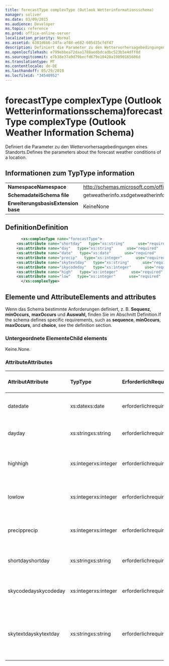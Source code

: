 ```yaml
---
title: forecastType complexType (Outlook Wetterinformationsschema)
manager: soliver
ms.date: 03/09/2015
ms.audience: Developer
ms.topic: reference
ms.prod: office-online-server
localization_priority: Normal
ms.assetid: 6301d6b6-34fa-af8d-e682-605d35cfdf47
description: Definiert die Parameter zu den Wettervorhersagebedingungen eines Standorts.
ms.openlocfilehash: e799ebbea72daa1788aedbdcadbc523b5e4dff0d
ms.sourcegitcommit: e7b38e37a9d79becfd679e10420a19890165606d
ms.translationtype: MT
ms.contentlocale: de-DE
ms.lasthandoff: 05/29/2019
ms.locfileid: "34540952"
---
```

# <a name="forecasttype-complextype-outlook-weather-information-schema"></a><span data-ttu-id="6f0c4-103">forecastType complexType (Outlook Wetterinformationsschema)</span><span class="sxs-lookup"><span data-stu-id="6f0c4-103">forecastType complexType (Outlook Weather Information Schema)</span></span>

<span data-ttu-id="6f0c4-104">Definiert die Parameter zu den Wettervorhersagebedingungen eines Standorts.</span><span class="sxs-lookup"><span data-stu-id="6f0c4-104">Defines the parameters about the forecast weather conditions of a location.</span></span>
  
## <a name="type-information"></a><span data-ttu-id="6f0c4-105">Informationen zum Typ</span><span class="sxs-lookup"><span data-stu-id="6f0c4-105">Type information</span></span>

|||
|:-----|:-----|
|<span data-ttu-id="6f0c4-106">**Namespace**</span><span class="sxs-lookup"><span data-stu-id="6f0c4-106">**Namespace**</span></span> <br/> |http://schemas.microsoft.com/office/outlook/15/getweatherinfo.xsd  <br/> |
|<span data-ttu-id="6f0c4-107">**Schemadatei**</span><span class="sxs-lookup"><span data-stu-id="6f0c4-107">**Schema file**</span></span> <br/> |<span data-ttu-id="6f0c4-108">getweatherinfo.xsd</span><span class="sxs-lookup"><span data-stu-id="6f0c4-108">getweatherinfo.xsd</span></span>  <br/> |
|<span data-ttu-id="6f0c4-109">**Erweiterungsbasis**</span><span class="sxs-lookup"><span data-stu-id="6f0c4-109">**Extension base**</span></span> <br/> |<span data-ttu-id="6f0c4-110">Keine</span><span class="sxs-lookup"><span data-stu-id="6f0c4-110">None</span></span>  <br/> |
   
## <a name="definition"></a><span data-ttu-id="6f0c4-111">Definition</span><span class="sxs-lookup"><span data-stu-id="6f0c4-111">Definition</span></span>

```XML
       <xs:complexType name="forecastType">
     <xs:attribute name="shortday"   type="xs:string"      use="required"     />
     <xs:attribute name="day"   type="xs:string"      use="required"     />
     <xs:attribute name="date"   type="xs:date"      use="required"     />
     <xs:attribute name="precip"   type="xs:integer"      use="required"     />
     <xs:attribute name="skytextday"   type="xs:string"      use="required"     />
     <xs:attribute name="skycodeday"   type="xs:integer"      use="required"     />
     <xs:attribute name="high"   type="xs:integer"      use="required"     />
     <xs:attribute name="low"   type="xs:integer"      use="required"     />
       </xs:complexType>

```

## <a name="elements-and-attributes"></a><span data-ttu-id="6f0c4-112">Elemente und Attribute</span><span class="sxs-lookup"><span data-stu-id="6f0c4-112">Elements and attributes</span></span>

<span data-ttu-id="6f0c4-113">Wenn das Schema bestimmte Anforderungen definiert, z. B. **Sequenz**, **minOccurs,** **maxOccurs** und **Auswahl,** finden Sie im Abschnitt Definition.</span><span class="sxs-lookup"><span data-stu-id="6f0c4-113">If the schema defines specific requirements, such as **sequence**, **minOccurs**, **maxOccurs**, and **choice**, see the definition section.</span></span> 
  
### <a name="child-elements"></a><span data-ttu-id="6f0c4-114">Untergeordnete Elemente</span><span class="sxs-lookup"><span data-stu-id="6f0c4-114">Child elements</span></span>

<span data-ttu-id="6f0c4-115">Keine.</span><span class="sxs-lookup"><span data-stu-id="6f0c4-115">None.</span></span>
  
### <a name="attributes"></a><span data-ttu-id="6f0c4-116">Attribute</span><span class="sxs-lookup"><span data-stu-id="6f0c4-116">Attributes</span></span>

|<span data-ttu-id="6f0c4-117">**Attribut**</span><span class="sxs-lookup"><span data-stu-id="6f0c4-117">**Attribute**</span></span>|<span data-ttu-id="6f0c4-118">**Typ**</span><span class="sxs-lookup"><span data-stu-id="6f0c4-118">**Type**</span></span>|<span data-ttu-id="6f0c4-119">**Erforderlich**</span><span class="sxs-lookup"><span data-stu-id="6f0c4-119">**Required**</span></span>|<span data-ttu-id="6f0c4-120">**Beschreibung**</span><span class="sxs-lookup"><span data-stu-id="6f0c4-120">**Description**</span></span>|<span data-ttu-id="6f0c4-121">**Mögliche Werte**</span><span class="sxs-lookup"><span data-stu-id="6f0c4-121">**Possible values**</span></span>|
|:-----|:-----|:-----|:-----|:-----|
|<span data-ttu-id="6f0c4-122">date</span><span class="sxs-lookup"><span data-stu-id="6f0c4-122">date</span></span>  <br/> |<span data-ttu-id="6f0c4-123">xs:date</span><span class="sxs-lookup"><span data-stu-id="6f0c4-123">xs:date</span></span>  <br/> |<span data-ttu-id="6f0c4-124">erforderlich</span><span class="sxs-lookup"><span data-stu-id="6f0c4-124">required</span></span>  <br/> |<span data-ttu-id="6f0c4-125">Gibt das Datum für die Planung an.</span><span class="sxs-lookup"><span data-stu-id="6f0c4-125">Specifies the date for the forecast.</span></span>  <br/> |<span data-ttu-id="6f0c4-126">Ein Wert vom Typ xs:date</span><span class="sxs-lookup"><span data-stu-id="6f0c4-126">A value of the type xs:date</span></span>  <br/> |
|<span data-ttu-id="6f0c4-127">day</span><span class="sxs-lookup"><span data-stu-id="6f0c4-127">day</span></span>  <br/> |<span data-ttu-id="6f0c4-128">xs:string</span><span class="sxs-lookup"><span data-stu-id="6f0c4-128">xs:string</span></span>  <br/> |<span data-ttu-id="6f0c4-129">erforderlich</span><span class="sxs-lookup"><span data-stu-id="6f0c4-129">required</span></span>  <br/> |<span data-ttu-id="6f0c4-130">Gibt einen Tag für die Prognose an.</span><span class="sxs-lookup"><span data-stu-id="6f0c4-130">Specifies a day for the forecast.</span></span>  <br/> |<span data-ttu-id="6f0c4-131">Ein Wert vom Typ xs:string</span><span class="sxs-lookup"><span data-stu-id="6f0c4-131">A value of the type xs:string</span></span>  <br/> |
|<span data-ttu-id="6f0c4-132">high</span><span class="sxs-lookup"><span data-stu-id="6f0c4-132">high</span></span>  <br/> |<span data-ttu-id="6f0c4-133">xs:integer</span><span class="sxs-lookup"><span data-stu-id="6f0c4-133">xs:integer</span></span>  <br/> |<span data-ttu-id="6f0c4-134">erforderlich</span><span class="sxs-lookup"><span data-stu-id="6f0c4-134">required</span></span>  <br/> |<span data-ttu-id="6f0c4-135">Gibt die vorhergesagte höchste Temperatur an.</span><span class="sxs-lookup"><span data-stu-id="6f0c4-135">Specifies the forecasted highest temperature.</span></span>  <br/> |<span data-ttu-id="6f0c4-136">Ein Wert vom Typ xs:integer</span><span class="sxs-lookup"><span data-stu-id="6f0c4-136">A value of the type xs:integer</span></span>  <br/> |
|<span data-ttu-id="6f0c4-137">low</span><span class="sxs-lookup"><span data-stu-id="6f0c4-137">low</span></span>  <br/> |<span data-ttu-id="6f0c4-138">xs:integer</span><span class="sxs-lookup"><span data-stu-id="6f0c4-138">xs:integer</span></span>  <br/> |<span data-ttu-id="6f0c4-139">erforderlich</span><span class="sxs-lookup"><span data-stu-id="6f0c4-139">required</span></span>  <br/> |<span data-ttu-id="6f0c4-140">Gibt die vorhergesagte niedrigste Temperatur an.</span><span class="sxs-lookup"><span data-stu-id="6f0c4-140">Specifies the forecasted lowest temperature.</span></span>  <br/> |<span data-ttu-id="6f0c4-141">Ein Wert vom Typ xs:integer</span><span class="sxs-lookup"><span data-stu-id="6f0c4-141">A value of the type xs:integer</span></span>  <br/> |
|<span data-ttu-id="6f0c4-142">precip</span><span class="sxs-lookup"><span data-stu-id="6f0c4-142">precip</span></span>  <br/> |<span data-ttu-id="6f0c4-143">xs:integer</span><span class="sxs-lookup"><span data-stu-id="6f0c4-143">xs:integer</span></span>  <br/> |<span data-ttu-id="6f0c4-144">erforderlich</span><span class="sxs-lookup"><span data-stu-id="6f0c4-144">required</span></span>  <br/> |<span data-ttu-id="6f0c4-145">Gibt die prozentuale Wahrscheinlichkeit der Verfällung an.</span><span class="sxs-lookup"><span data-stu-id="6f0c4-145">Specifies the percentage possibility of precipitation.</span></span>  <br/> |<span data-ttu-id="6f0c4-146">Ein Wert vom Typ xs:integer</span><span class="sxs-lookup"><span data-stu-id="6f0c4-146">A value of the type xs:integer</span></span>  <br/> |
|<span data-ttu-id="6f0c4-147">shortday</span><span class="sxs-lookup"><span data-stu-id="6f0c4-147">shortday</span></span>  <br/> |<span data-ttu-id="6f0c4-148">xs:string</span><span class="sxs-lookup"><span data-stu-id="6f0c4-148">xs:string</span></span>  <br/> |<span data-ttu-id="6f0c4-149">erforderlich</span><span class="sxs-lookup"><span data-stu-id="6f0c4-149">required</span></span>  <br/> |<span data-ttu-id="6f0c4-150">Gibt einen Tag in abgekürzter Form an.</span><span class="sxs-lookup"><span data-stu-id="6f0c4-150">Specifies a day in abbreviated form.</span></span>  <br/> |<span data-ttu-id="6f0c4-151">Ein Wert vom Typ xs:string</span><span class="sxs-lookup"><span data-stu-id="6f0c4-151">A value of the type xs:string</span></span>  <br/> |
|<span data-ttu-id="6f0c4-152">skycodeday</span><span class="sxs-lookup"><span data-stu-id="6f0c4-152">skycodeday</span></span>  <br/> |<span data-ttu-id="6f0c4-153">xs:integer</span><span class="sxs-lookup"><span data-stu-id="6f0c4-153">xs:integer</span></span>  <br/> |<span data-ttu-id="6f0c4-154">erforderlich</span><span class="sxs-lookup"><span data-stu-id="6f0c4-154">required</span></span>  <br/> |<span data-ttu-id="6f0c4-155">Gibt einen Code für die vorhergesagten Bedingungen an.</span><span class="sxs-lookup"><span data-stu-id="6f0c4-155">Specifies a code for the forecasted conditions.</span></span>  <br/> |<span data-ttu-id="6f0c4-156">Ein Wert vom Typ xs:integer</span><span class="sxs-lookup"><span data-stu-id="6f0c4-156">A value of the type xs:integer</span></span>  <br/> |
|<span data-ttu-id="6f0c4-157">skytextday</span><span class="sxs-lookup"><span data-stu-id="6f0c4-157">skytextday</span></span>  <br/> |<span data-ttu-id="6f0c4-158">xs:string</span><span class="sxs-lookup"><span data-stu-id="6f0c4-158">xs:string</span></span>  <br/> |<span data-ttu-id="6f0c4-159">erforderlich</span><span class="sxs-lookup"><span data-stu-id="6f0c4-159">required</span></span>  <br/> |<span data-ttu-id="6f0c4-160">Gibt ein bis zwei Wörter an, die die prognostizierten Bedingungen beschreiben.</span><span class="sxs-lookup"><span data-stu-id="6f0c4-160">Specifies one to two words that describe the forecasted conditions.</span></span>  <br/> |<span data-ttu-id="6f0c4-161">Ein Wert vom Typ xs:string</span><span class="sxs-lookup"><span data-stu-id="6f0c4-161">A value of the type xs:string</span></span>  <br/> |
   

